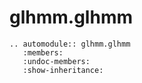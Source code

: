 # glhmm.glhmm

```{eval-rst}
.. automodule:: glhmm.glhmm
   :members:
   :undoc-members:
   :show-inheritance:
```
